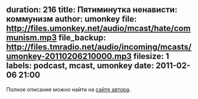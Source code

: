 duration: 216
title: Пятиминутка ненависти: коммунизм
author: umonkey
file: http://files.umonkey.net/audio/mcast/hate/communism.mp3
file_backup: http://files.tmradio.net/audio/incoming/mcasts/umonkey-20110206210000.mp3
filesize: 1
labels: podcast, mcast, umonkey
date: 2011-02-06 21:00
---
<p>Полное описание можно найти на <a href="http://umonkey.net/podcast/hate/1/">сайте автора</a>.</p>

